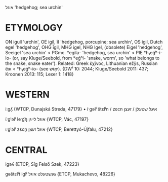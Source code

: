 איגל
'hedgehog; sea urchin'

ETYMOLOGY
===========
ON igull 'urchin', OE igil, īl 'hedgehog, porcupine; sea urchin', OS igil, Dutch egel 'hedgehog', OHG ī̆gil, MHG igel, NHG Igel, (obsolete) Eigel 'hedgehog', Seeigel 'sea urchin' < PGmc. *egila- 'hedgehog, sea urchin' < PIE *h₁eǵʰ-i-lo- (or, say Kluge/Seebold, from *eǵʰi- 'snake, worm', so 'what belongs to the snake, snake eater').
Related: Greek  ἐχῖνος, Lithuanian ežỹs, Russian ёж < *h₁eǵʰ-io- (see יאָזש).
{DW¹ 10: 2044; Kluge/Seebold 2011: 437; Kroonen 2013: 115; Lexer 1: 1418}

WESTERN
========

iːgʎ̩ {WTCP, Dunajská Streda, 47179}
	•	íˑgəlʲ štɛlʲn / zɛcn איגל שטעלן / זעצן

ɩ́ˑgʲəlʲ leˑg͡ŋ איגל לייגן {WTCP, Vác, 47197}

ɩˑgʲəlʲ zɛcn̩ איגל זעצן {WTCP, Berettyó-Újfalu, 47212}

CENTRAL
========

igəʎ {ETCP, Sîg Felső Szek, 47223}

gəštɛlʲt iglʲ געשטעלט איגל {ETCP, Mukachevo, 48226}
